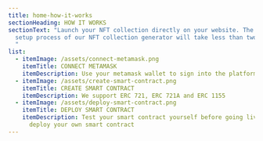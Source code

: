 ```yaml
---
title: home-how-it-works
sectionHeading: HOW IT WORKS
sectionText: "Launch your NFT collection directly on your website. The entire
  setup process of our NFT collection generator will take less than two minutes.
  "
list:
  - itemImage: /assets/connect-metamask.png
    itemTitle: CONNECT METAMASK
    itemDescription: Use your metamask wallet to sign into the platform
  - itemImage: /assets/create-smart-contract.png
    itemTitle: CREATE SMART CONTRACT
    itemDescription: We support ERC 721, ERC 721A and ERC 1155
  - itemImage: /assets/deploy-smart-contract.png
    itemTitle: DEPLOY SMART CONTRACT
    itemDescription: Test your smart contract yourself before going live. Then
      deploy your own smart contract
---
```


